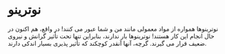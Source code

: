 # نوترینو

نوترینوها همواره از مواد معمولی مانند من و شما عبور می کنند! در واقع، هم اکنون
در حال انجام این کار هستند! نوترینوها بار ندارند، بنابراین تنها تحت تأثیر گرانش
و نیروی ضعیف قرار می گیرند. گرچه، آنها آنقدر کوچکند که تأثیر پذیری بسیار اندکی
دارند.
